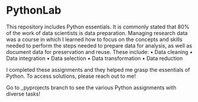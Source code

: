 # PythonLab
This repository includes Python essentials. 
It is commonly stated that 80% of the work of data scientists is data preparation. Managing research data was a course in which I learned how to focus on the
concepts and skills needed to perform the steps needed to prepare data for analysis, as well as document data
for preservation and reuse. These include:
• Data cleaning
• Data integration
• Data selection
• Data transformation
• Data reduction

I completed these assignments and they helped me grasp the essentials of Python. To access solutions, please reach out to me!

Go to _pyprojects branch to see the various Python assignments with diverse tasks!
